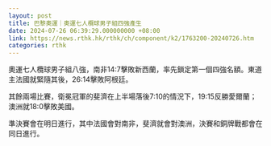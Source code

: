 ```yaml
---
layout: post
title: 巴黎奧運｜奧運七人欖球男子組四強產生
date: 2024-07-26 06:39:29.000000000 +08:00
link: https://news.rthk.hk/rthk/ch/component/k2/1763200-20240726.htm
categories: rthk
---
```


奧運七人欖球男子組八強，南非14:7擊敗新西蘭，率先鎖定第一個四強名額。東道主法國就緊隨其後，26:14擊敗阿根廷。

其餘兩場比賽，衛冕冠軍的斐濟在上半場落後7:10的情況下，19:15反勝愛爾蘭；澳洲就18:0擊敗美國。

準決賽會在明日進行，其中法國會對南非，斐濟就會對澳洲，決賽和銅牌戰都會在同日進行。
